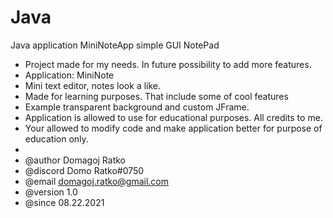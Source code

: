 # Java
Java application MiniNoteApp simple GUI NotePad

 * Project made for my needs. In future possibility to add more features.
 * Application: MiniNote
 * Mini text editor, notes look a like.
 * Made for learning purposes. That include some of cool features
 * Example transparent background and custom JFrame.
 * Application is allowed to use for educational purposes. All credits to me.
 * Your allowed to modify code and make application better for purpose of education only.
 * 
 * @author  Domagoj Ratko
 * @discord Domo Ratko#0750
 * @email   domagoj.ratko@gmail.com
 * @version 1.0
 * @since   08.22.2021
